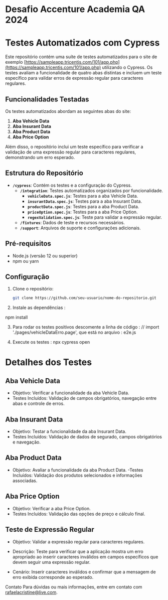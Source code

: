 # Desafio Accenture Academia QA 2024


# Testes Automatizados com Cypress

Este repositório contém uma suíte de testes automatizados para o site de exemplo [https://sampleapp.tricentis.com/101/app.php](https://sampleapp.tricentis.com/101/app.php) utilizando o Cypress. Os testes avaliam a funcionalidade de quatro abas distintas e incluem um teste específico para validar erros de expressão regular para caracteres regulares.

## Funcionalidades Testadas

Os testes automatizados abordam as seguintes abas do site:

1. **Aba Vehicle Data**
2. **Aba Insurant Data**
3. **Aba Product Data**
4. **Aba Price Option**

Além disso, o repositório inclui um teste específico para verificar a validação de uma expressão regular para caracteres regulares, demonstrando um erro esperado.

## Estrutura do Repositório

- **`/cypress`**: Contém os testes e a configuração do Cypress.
  - **`/integration`**: Testes automatizados organizados por funcionalidade.
    - **`vehicleData.spec.js`**: Testes para a aba Vehicle Data.
    - **`insurantData.spec.js`**: Testes para a aba Insurant Data.
    - **`productData.spec.js`**: Testes para a aba Product Data.
    - **`priceOption.spec.js`**: Testes para a aba Price Option.
    - **`regexValidation.spec.js`**: Teste para validar a expressão regular.
  - **`/fixtures`**: Dados de teste e recursos necessários.
  - **`/support`**: Arquivos de suporte e configurações adicionais.

## Pré-requisitos

- Node.js (versão 12 ou superior)
- npm ou yarn

## Configuração

1. Clone o repositório:

   ```bash
   git clone https://github.com/seu-usuario/nome-do-repositorio.git

2. Instale as dependências :

npm install

3.  Para rodar os testes positivos descomente a linha de código :
// import './pages/vehicleDataErro.page', que está no arquivo : e2e.js

4. Execute os testes : 
    npx cypress open

# Detalhes dos Testes

## Aba Vehicle Data

- Objetivo: Verificar a funcionalidade da aba Vehicle Data.
- Testes Incluídos: Validação de campos obrigatórios, navegação entre  abas e controle de erros.

## Aba Insurant Data

- Objetivo: Testar a funcionalidade da aba Insurant Data.
- Testes Incluídos: Validação de dados de segurado, campos obrigatórios e navegação.

## Aba Product Data

- Objetivo: Avaliar a funcionalidade da aba Product Data.
-Testes Incluídos: Validação dos produtos selecionados e informações associadas.

## Aba Price Option

- Objetivo: Verificar a aba Price Option.
- Testes Incluídos: Validação das opções de preço e cálculo final.

## Teste de Expressão Regular

- Objetivo: Validar a expressão regular para caracteres regulares.
- Descrição: Teste para verificar que a aplicação mostra um erro apropriado ao inserir caracteres inválidos em campos específicos que devem seguir uma expressão regular.

- Cenário: Inserir caracteres inválidos e confirmar que a mensagem de erro exibida corresponde ao esperado.


Contato
Para dúvidas ou mais informações, entre em contato com rafaelacristine@live.com.
